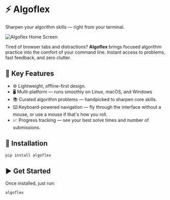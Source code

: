 # ⚡️ Algoflex

Sharpen your algorithm skills — right from your terminal.

![Algoflex Home Screen](assets/homepage.png)

Tired of browser tabs and distractions? **Algoflex** brings focused algorithm practice into the comfort of your command line. Instant access to problems, fast feedback, and zero clutter.

## 🧠 Key Features

- ⚙️ Lightweight, offline-first design.
- 🖥️ Multi-platform — runs smoothly on Linux, macOS, and Windows
- 📚 Curated algorithm problems — handpicked to sharpen core skills.
- ⌨️ Keyboard-powered navigation — fly through the interface without a mouse, or use a mouse if that's how you roll.
- 📈 Progress tracking — see your best solve times and number of submissions.

## 🚀 Installation

```bash
pip install algoflex
```

## ▶️ Get Started

Once installed, just run:

```bash
algoflex
```

